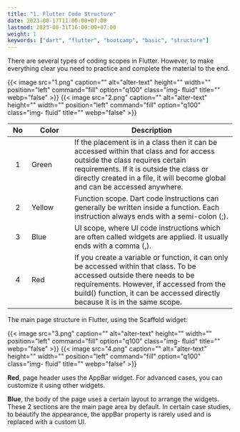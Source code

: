 ```yaml
---
title: "1. Flutter Code Structure"
date: 2023-08-17T11:00:00+07:00
lastmod: 2023-08-31T16:00:00+07:00
weight: 1
keywords: ["dart", "flutter", "bootcamp", "basic", "structure"]
---
```


There are several types of coding scopes in Flutter. However, to make everything clear you need to practice and complete the material to the end.

{{< image src="1.png" caption="" alt="alter-text" height="" width="" position="left" command="fill" option="q100" class="img- fluid" title="" webp="false" >}}
{{< image src="2.png" caption="" alt="alter-text" height="" width="" position="left" command="fill" option="q100" class="img- fluid" title="" webp="false" >}}

| <div style="width: 30px">No</div> | <div style="width:80px">Color</div> | Description                                                                                                                                                                                                                                            |
| :-------------------------------: | ----------------------------------- | ------------------------------------------------------------------------------------------------------------------------------------------------------------------------------------------------------------------------------------------------------ |
|                 1                 | Green                               | If the placement is in a class then it can be accessed within that class and for access outside the class requires certain requirements. If it is outside the class or directly created in a file, it will become global and can be accessed anywhere. |
|                 2                 | Yellow                              | Function scope. Dart code instructions can generally be written inside a function. Each instruction always ends with a semi-colon (;).                                                                                                                 |
|                 3                 | Blue                                | UI scope, where UI code instructions which are often called widgets are applied. It usually ends with a comma (,).                                                                                                                                     |
|                 4                 | Red                                 | If you create a variable or function, it can only be accessed within that class. To be accessed outside there needs to be requirements. However, if accessed from the build() function, it can be accessed directly because it is in the same scope.   |

The main page structure in Flutter, using the Scaffold widget:

{{< image src="3.png" caption="" alt="alter-text" height="" width="" position="left" command="fill" option="q100" class="img- fluid" title="" webp="false" >}}
{{< image src="4.png" caption="" alt="alter-text" height="" width="" position="left" command="fill" option="q100" class="img- fluid" title="" webp="false" >}}

**Red**, page header uses the AppBar widget. For advanced cases, you can customize it using other widgets.

**Blue**, the body of the page uses a certain layout to arrange the widgets.
These 2 sections are the main page area by default. In certain case studies, to beautify the appearance, the appBar property is rarely used and is replaced with a custom UI.

<br>
